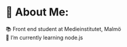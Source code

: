 # 💫 About Me:
📚 Front end student at Medieinstitutet, Malmö<br>🌱 I’m currently learning node.js<br>

<!-- Proudly created with GPRM ( https://gprm.itsvg.in ) -->
